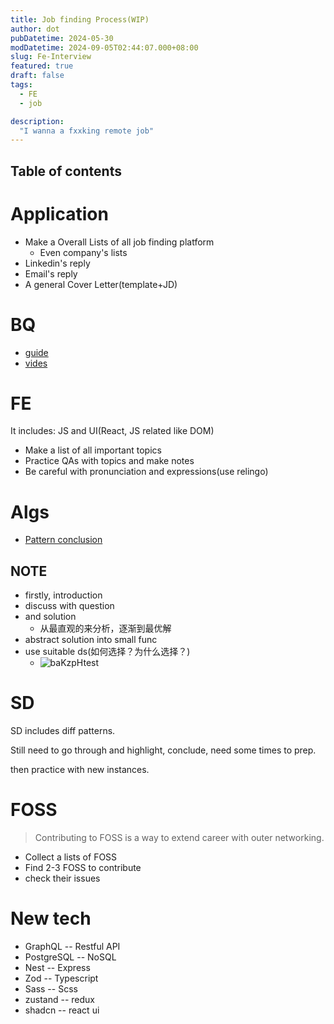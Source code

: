 ```yaml
---
title: Job finding Process(WIP)
author: dot
pubDatetime: 2024-05-30
modDatetime: 2024-09-05T02:44:07.000+08:00
slug: Fe-Interview
featured: true
draft: false
tags:
  - FE
  - job

description:
  "I wanna a fxxking remote job"
---
```

## Table of contents
# Application

- Make a Overall Lists of all job finding platform
  - Even company's lists
- Linkedin's reply
- Email's reply
- A general Cover Letter(template+JD)

# BQ

- [guide](https://www.designgurus.io/course-play/grokking-behavioral-interview/doc/6415b3fd6f3b018367901cdb)
- [vides](https://www.youtube.com/@TheCompaniesExpert/videos)

# FE

It includes: JS and UI(React, JS related like DOM)

- Make a list of all important topics
- Practice QAs with topics and make notes
- Be careful with pronunciation and expressions(use relingo)

# Algs

- [Pattern conclusion](https://www.designgurus.io/course-play/grokking-the-coding-interview/doc/64865387eaaadd1855385848)
## NOTE
- firstly, introduction
- discuss with question
- and solution
  - 从最直观的来分析，逐渐到最优解
- abstract solution into small func
- use suitable ds(如何选择？为什么选择？)
  - ![baKzpHtest](https://cdn.jsdelivr.net/gh/h3x311/upic@main/LC3/2024/baKzpHtest.png)


# SD

SD includes diff patterns.

Still need to go through and highlight, conclude, need some times to prep.

then practice with new instances.


# FOSS

> Contributing to FOSS is a way to extend career with outer networking.
- Collect a lists of FOSS
- Find 2-3 FOSS to contribute
- check their issues


# New tech
- GraphQL -- Restful API
- PostgreSQL -- NoSQL
- Nest -- Express
- Zod -- Typescript
- Sass -- Scss
- zustand -- redux
- shadcn -- react ui
